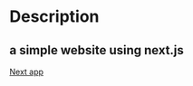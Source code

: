 # Description
## a simple website using next.js

[Next app](https://w10-d01-9s7gt8av7-ghadier-alenezi.vercel.app/)